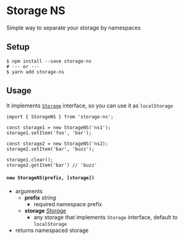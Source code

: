 # Storage NS

Simple way to separate your storage by namespaces

## Setup

```
$ npm install --save storage-ns
# --- or ---
$ yarn add storage-ns
```

## Usage

It implements [`Storage`](https://developer.mozilla.org/en-US/docs/Web/API/Storage) interface, so you can use it as `localStorage`

```
import { StorageNS } from 'storage-ns';

const storage1 = new StorageNS('ns1');
storage1.setItem('foo', 'bar');

const storage2 = new StorageNS('ns2);
storage2.setItem('bar', 'buzz');

storage1.clear();
storage2.getItem('bar') // 'buzz'
```

#### `new StorageNS(prefix, [storage])`

- arguments
  - **prefix** _string_
    - required namespace prefix
  - **storage** [_Storage_](https://developer.mozilla.org/en-US/docs/Web/API/Storage)
    - any storage that implements `Storage` interface, default to `localStorage`
- returns namespaced storage

